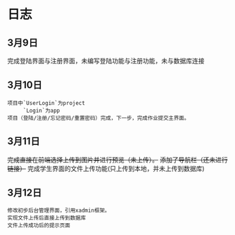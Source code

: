 # 日志
## 3月9日
完成登陆界面与注册界面，未编写登陆功能与注册功能，未与数据库连接
## 3月10日
	项目中`UserLogin`为project
	     `Login`为app
	项目（登陆/注册/忘记密码/重置密码）完成，下一步，完成作业提交主界面。
## 3月11日
~~完成直接在前端选择上传到图片并进行预览（未上传）。~~
~~添加了导航栏（还未进行链接）~~
完成学生界面的文件上传功能(只上传到本地，并未上传到数据库)
## 3月12日
	修改初步后台管理界面，引用xadmin框架。
	实现文件上传后直接上传到数据库
	文件上传成功后的提示页面